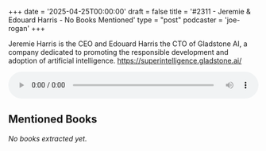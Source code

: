 +++
date = '2025-04-25T00:00:00'
draft = false
title = '#2311 - Jeremie & Edouard Harris - No Books Mentioned'
type = "post"
podcaster = 'joe-rogan'
+++

Jeremie Harris is the CEO and Edouard Harris the CTO of Gladstone AI, a company dedicated to promoting the responsible development and adoption of artificial intelligence.
https://superintelligence.gladstone.ai/

<audio controls style="width: 100%; max-width: 800px;">
  <source src="https://traffic.megaphone.fm/GLT8063233580.mp3?updated=1745601380" type="audio/mpeg">
  Your browser does not support the audio element.
</audio>

## Mentioned Books

*No books extracted yet.*